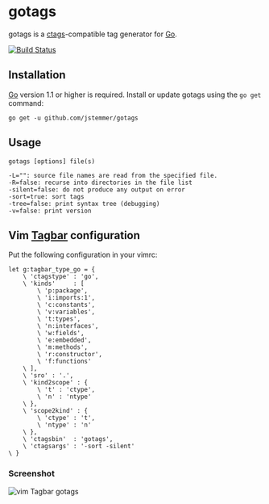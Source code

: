 # gotags

gotags is a [ctags][]-compatible tag generator for [Go][].

[![Build Status](https://travis-ci.org/jstemmer/gotags.svg?branch=master)](http://travis-ci.org/jstemmer/gotags)

## Installation

[Go][] version 1.1 or higher is required. Install or update gotags using the
`go get` command:

	go get -u github.com/jstemmer/gotags

## Usage

	gotags [options] file(s)

	-L="": source file names are read from the specified file.
	-R=false: recurse into directories in the file list
	-silent=false: do not produce any output on error
	-sort=true: sort tags
	-tree=false: print syntax tree (debugging)
	-v=false: print version

## Vim [Tagbar][] configuration

Put the following configuration in your vimrc:

	let g:tagbar_type_go = {
		\ 'ctagstype' : 'go',
		\ 'kinds'     : [
			\ 'p:package',
			\ 'i:imports:1',
			\ 'c:constants',
			\ 'v:variables',
			\ 't:types',
			\ 'n:interfaces',
			\ 'w:fields',
			\ 'e:embedded',
			\ 'm:methods',
			\ 'r:constructor',
			\ 'f:functions'
		\ ],
		\ 'sro' : '.',
		\ 'kind2scope' : {
			\ 't' : 'ctype',
			\ 'n' : 'ntype'
		\ },
		\ 'scope2kind' : {
			\ 'ctype' : 't',
			\ 'ntype' : 'n'
		\ },
		\ 'ctagsbin'  : 'gotags',
		\ 'ctagsargs' : '-sort -silent'
	\ }

### Screenshot
![vim Tagbar gotags](http://stemmertech.com/images/gotags-1.0.0-screenshot.png)

[ctags]: http://ctags.sourceforge.net
[go]: http://golang.org
[tagbar]: http://majutsushi.github.com/tagbar/
[screenshot]: https://github.com/jstemmer/gotags/gotags-1.0.0-screenshot.png
